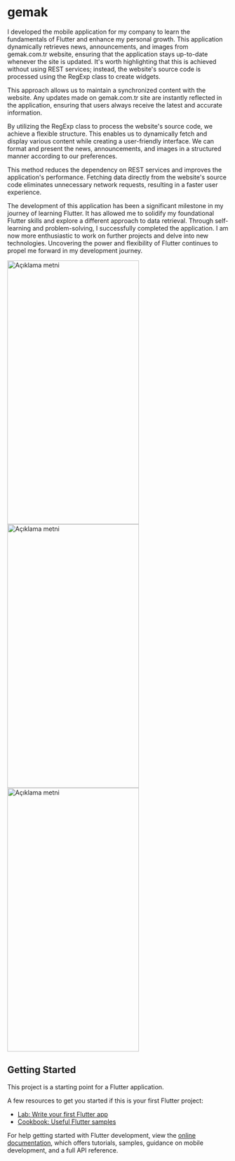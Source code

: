 # gemak

I developed the mobile application for my company to learn the fundamentals of Flutter and enhance my personal growth. This application dynamically retrieves news, announcements, and images from gemak.com.tr website, ensuring that the application stays up-to-date whenever the site is updated. It's worth highlighting that this is achieved without using REST services; instead, the website's source code is processed using the RegExp class to create widgets.

This approach allows us to maintain a synchronized content with the website. Any updates made on gemak.com.tr site are instantly reflected in the application, ensuring that users always receive the latest and accurate information.

By utilizing the RegExp class to process the website's source code, we achieve a flexible structure. This enables us to dynamically fetch and display various content while creating a user-friendly interface. We can format and present the news, announcements, and images in a structured manner according to our preferences.

This method reduces the dependency on REST services and improves the application's performance. Fetching data directly from the website's source code eliminates unnecessary network requests, resulting in a faster user experience.

The development of this application has been a significant milestone in my journey of learning Flutter. It has allowed me to solidify my foundational Flutter skills and explore a different approach to data retrieval. Through self-learning and problem-solving, I successfully completed the application. I am now more enthusiastic to work on further projects and delve into new technologies. Uncovering the power and flexibility of Flutter continues to propel me forward in my development journey.


<img src="https://github.com/osmaneser-esm/gemak_mobil/assets/71600959/436a037b-2fb8-442b-bed8-193477d64b56" alt="Açıklama metni" width="300" height="600"><img src="https://github.com/osmaneser-esm/gemak_mobil/assets/71600959/1f13224c-8a63-43fa-b2f3-933a0e0cb566" alt="Açıklama metni" width="300" height="600"><img src="https://github.com/osmaneser-esm/gemak_mobil/assets/71600959/d18a4323-3f5a-445c-a8a5-e69fdab7800b" alt="Açıklama metni" width="300" height="600">


## Getting Started

This project is a starting point for a Flutter application.

A few resources to get you started if this is your first Flutter project:

- [Lab: Write your first Flutter app](https://docs.flutter.dev/get-started/codelab)
- [Cookbook: Useful Flutter samples](https://docs.flutter.dev/cookbook)

For help getting started with Flutter development, view the
[online documentation](https://docs.flutter.dev/), which offers tutorials,
samples, guidance on mobile development, and a full API reference.
